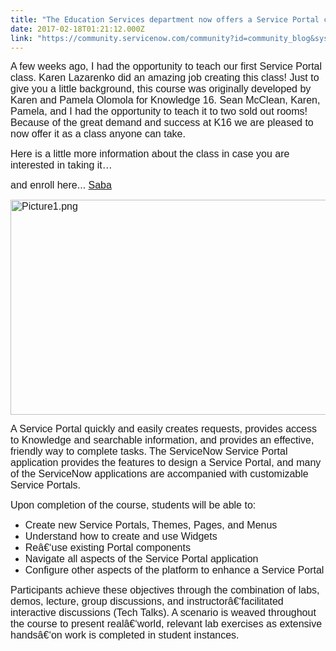 ```yaml
---
title: "The Education Services department now offers a Service Portal class"
date: 2017-02-18T01:21:12.000Z
link: "https://community.servicenow.com/community?id=community_blog&sys_id=1e1d22e5dbd0dbc01dcaf3231f9619d2"
---
```

<p><span style="font-size: 12pt; font-family: arial, helvetica, sans-serif;">A few weeks ago, I had the opportunity to teach our first Service Portal class. Karen Lazarenko did an amazing job creating this class! Just to give you a little background, this course was originally developed by Karen and Pamela Olomola for Knowledge 16. Sean McClean, Karen, Pamela, and I had the opportunity to teach it to two sold out rooms! Because of the great demand and success at K16 we are pleased to now offer it as a class anyone can take.</span></p><p></p><p><span style="font-size: 12pt; font-family: arial, helvetica, sans-serif;">Here is a little more information about the class in case you are interested in taking it…</span></p><p><span style="font-family: arial, helvetica, sans-serif; font-size: 12pt;">and enroll here... <a href="https://servicenow.sabacloud.com/Saba/Web_spf/NA1PRD0015/common/ledetail/ES-SN-PORTAL" title="https://servicenow.sabacloud.com/Saba/Web_spf/NA1PRD0015/common/ledetail/ES-SN-PORTAL">Saba</a> </span></p><p><span style="font-family: arial, helvetica, sans-serif; font-size: 12pt;"><img   alt="Picture1.png" class="image-1 jive-image" src="a67224c2db90d704ed6af3231f961938.iix" style="width: 620px; height: 344px;"/></span></p><p></p><p><span style="font-size: 12pt; font-family: arial, helvetica, sans-serif;">A Service Portal quickly and easily creates requests, provides access to Knowledge and searchable information, and provides an effective, friendly way to complete tasks. The ServiceNow Service Portal application provides the features to design a Service Portal, and many of the ServiceNow applications are accompanied with customizable Service Portals.</span></p><p><span style="font-size: 12pt; font-family: arial, helvetica, sans-serif;">Upon completion of the course, students will be able to:</span></p><ul><li><span style="font-size: 12pt; font-family: arial, helvetica, sans-serif;">Create new Service Portals, Themes, Pages, and Menus</span></li><li><span style="font-size: 12pt; font-family: arial, helvetica, sans-serif;">Understand how to create and use Widgets</span></li><li><span style="font-size: 12pt; font-family: arial, helvetica, sans-serif;">Reâ€‘use existing Portal components</span></li><li><span style="font-size: 12pt; font-family: arial, helvetica, sans-serif;">Navigate all aspects of the Service Portal application</span></li><li><span style="font-size: 12pt; font-family: arial, helvetica, sans-serif;">Configure other aspects of the platform to enhance a Service Portal </span></li></ul><p></p><p><span style="font-size: 12pt; font-family: arial, helvetica, sans-serif;">Participants achieve these objectives through the combination of labs, demos, lecture, group discussions, and instructorâ€‘facilitated interactive discussions (Tech Talks). A scenario is weaved throughout the course to present realâ€‘world, relevant lab exercises as extensive handsâ€‘on work is completed in student instances.</span></p>